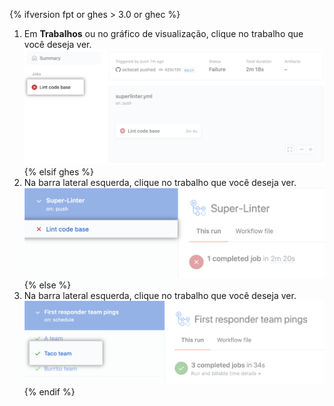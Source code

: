{% ifversion fpt or ghes > 3.0 or ghec %}
1. Em **Trabalhos** ou no gráfico de visualização, clique no trabalho que você deseja ver. ![Lint do trabalho do código-base](/assets/images/help/repository/superlinter-lint-code-base-job-updated.png)
{% elsif ghes %}
1. Na barra lateral esquerda, clique no trabalho que você deseja ver. ![Lint do trabalho do código-base](/assets/images/help/repository/superlinter-lint-code-base-job.png)
{% else %}
1. Na barra lateral esquerda, clique no trabalho que você deseja ver. ![Selecione um trabalho do fluxo de trabalho](/assets/images/help/repository/workflow-job.png)
{% endif %}
